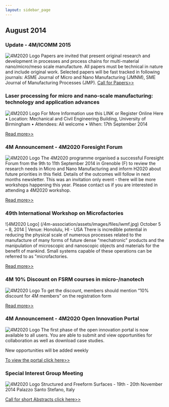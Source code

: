 ```yaml
---
layout: sidebar_page
---
```


## August 2014

###  Update - 4M/ICOMM 2015

![4M2020 Logo](/4m-association/assets/images/call-for-papers2_0.jpg)
Papers are invited that present original research and development in processes and process chains for multi-material nano/micro/meso scale manufacture. All papers must be technical in nature and include original work. Selected papers will be fast tracked in following journals: ASME Journal of Micro and Nano Manufacturing (JMNM), SME Journal of Manufacturing Processes (JMP). [Call for Papers>>](http://4m-association.us1.list-manage.com/track/click?u=4a3e2307c8444f1ffd4221249&id=7406f2bb20&e=1434686575)

###  Laser processing for micro and nano-scale manufacturing: technology and application advances

![4M2020 Logo](/4m-association/assets/images/files/laser-processing_0.jpg)
For More Information use this LINK
or
Register Online Here
•	Location: Mechanical and Civil Engineering Building, University of Birmingham
•	Attendees: All welcome
•	When: 17th September 2014

[Read more>>](http://4m-association.us1.list-manage.com/track/click?u=4a3e2307c8444f1ffd4221249&id=68a640ae20&e=1434686575)


###  4M Announcement - 4M2020 Foresight Forum

![4M2020 Logo](/4m-association/assets/images/files/foresight-forum.jpg)
The 4M2020 programme organised a successful Foresight Forum from the 9th to 11th September 2014 in Grenoble (F) to review the research needs in Micro and Nano Manufacturing and inform H2020 about future priorities in this field.  Details of the outcomes will follow in next months newsletter. This was an invitation only event - there will be more workshops happening this year. Please contact us if you are interested in attending a 4M2020 workshop.

[Read more>>](http://4m-association.us1.list-manage.com/track/click?u=4a3e2307c8444f1ffd4221249&id=2e632bbf8e&e=1434686575)


###  49th International Workshop on Microfactories

![4M2020 Logo] (/4m-association/assets/images/files/iwmf.jpg)
October 5 – 8, 2014 | Venue: Honolulu, HI - USA
There is incredible potential in reducing the physical scale of numerous processes related to the manufacture of many forms of future dense "mechatronic" products and the manipulation of microscopic and nanoscopic objects and materials for the benefit of mankind. Small systems capable of these operations can be referred to as "microfactories. 

[Read more>>](http://4m-association.us1.list-manage1.com/track/click?u=4a3e2307c8444f1ffd4221249&id=329b425450&e=1434686575)


###  4M 10% Discount on FSRM courses in micro-/nanotech

![4M2020 Logo](/4m-association/assets/images/fsrm_0.jpg)
To get the discount, members should mention “10% discount for 4M members” on the registration form

[Read more>>](http://4m-association.us1.list-manage.com/track/click?u=4a3e2307c8444f1ffd4221249&id=59e33a1c62&e=1434686575)





###  4M Announcement - 4M2020 Open Innovation Portal

![4M2020 Logo](/4m-association/assets/images/portal.jpg)
The first phase of the open innovation portal is now available to all users. You are able to submit and view opportunities for collaboration as well as download case studies.

New opportunities will be added weekly

[To view the portal click here>>](http://4m-association.us1.list-manage.com/track/click?u=4a3e2307c8444f1ffd4221249&id=83ee5302bf&e=1434686575) 


###  Special Interest Group Meeting

![4M2020 Logo](/4m-association/assets/images/euspen-small.jpg)
Structured and Freeform Surfaces - 19th - 20th November 2014
Palazzo Santo Stefano, Italy

[Call for short Abstracts click here>>](http://www.euspen.eu)




